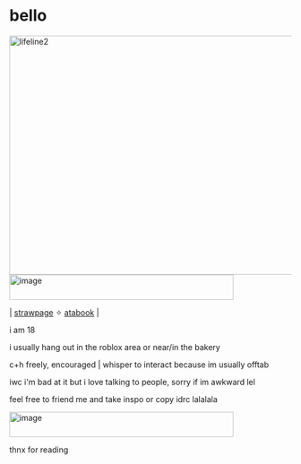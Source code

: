 # bello

<img width="532" height="427" alt="lifeline2" src="https://github.com/user-attachments/assets/be1acdf1-d0a1-4599-a084-42a547b84972" />

<img width="400" height="45" alt="image" src="https://github.com/user-attachments/assets/b3334f88-82d9-4322-947d-1ba547db7510" />

| [strawpage](https://lukcyfawn.straw.page/) ✧ [atabook](https://lukcyfawn.atabook.org/) |


i am 18

i usually hang out in the roblox area or near/in the bakery

c+h freely, encouraged | whisper to interact because im usually offtab

iwc i'm bad at it but i love talking to people, sorry if im awkward lel

feel free to friend me and take inspo or copy idrc lalalala

<img width="400" height="45" alt="image" src="https://github.com/user-attachments/assets/2dd8f7e0-a8d6-433a-b04c-b20ea5ef6944" />

thnx for reading
